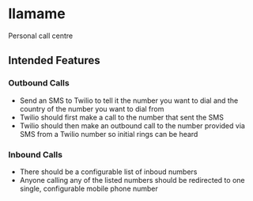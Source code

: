 # llamame
Personal call centre

## Intended Features

### Outbound Calls
* Send an SMS to Twilio to tell it the number you want to dial and the country of the number you want to dial from
* Twilio should first make a call to the number that sent the SMS
* Twilio should then make an outbound call to the number provided via SMS from a Twilio number so initial rings can be heard

### Inbound Calls
* There should be a configurable list of inboud numbers
* Anyone calling any of the listed numbers should be redirected to one single, configurable mobile phone number
